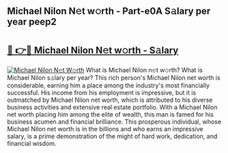 ## Michael Nilon N𝚎t w𝚘rth - Part-e0A S𝚊lary per year peep2

# <h2><a href="http://gc1huu.nevu.top/?p=Michael+Nilon">🔗 👉🔴 Michael Nilon N𝚎t w𝚘rth - S𝚊lary</a></h2>

[![Michael Nilon N𝚎t W𝚘rth](https://i.imgur.com/Oavwk0R.jpeg)](http://gc1huu.nevu.top/?p=Michael+Nilon)
What is Michael Nilon n𝚎t w𝚘rth? What is Michael Nilon s𝚊lary per year?
This rich person's Michael Nilon net worth is considerable, earning him a place among the industry's most financially successful. His income from his employment is impressive, but it is outmatched by Michael Nilon net worth, which is attributed to his diverse business activities and extensive real estate portfolio. With a Michael Nilon net worth placing him among the elite of wealth, this man is famed for his business acumen and financial brilliance. This prosperous individual, whose Michael Nilon net worth is in the billions and who earns an impressive salary, is a prime demonstration of the might of hard work, dedication, and financial wisdom.
